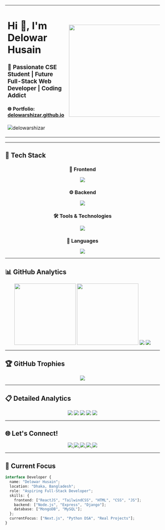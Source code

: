 <table>
<tr>
<td width="55%">
  
<h1 align="left">Hi 👋, I'm Delowar Husain</h1>
<h3 align="left">🚀 Passionate CSE Student | Future Full-Stack Web Developer | Coding Addict</h3>
<h4>🌐 Portfolio: <a href="https://delowarshizar.github.io/delowarhshizar/" target="_blank">delowarshizar.github.io</a></h4>
<p><img src="https://komarev.com/ghpvc/?username=delowarshizar&label=Profile%20views&color=0e75b6&style=flat" alt="delowarshizar" /></p>

</td>
<td>
<img src="https://user-images.githubusercontent.com/74038190/225813708-98b745f2-7d22-48cf-9150-083f1b00d6c9.gif" width="300"/>
</td>
</tr>
</table>

---

## 🚀 Tech Stack

<div align="center">

### 🎨 Frontend
<img src="https://skillicons.dev/icons?i=html,css,js,react,tailwind&theme=dark" />

### ⚙️ Backend
<img src="https://skillicons.dev/icons?i=nodejs,express,django,mysql,mongodb&theme=dark" />

### 🛠️ Tools & Technologies
<img src="https://skillicons.dev/icons?i=git,github,vscode,linux,figma&theme=dark" />

### 📱 Languages
<img src="https://skillicons.dev/icons?i=python,c,cpp,java,javascript&theme=dark" />

</div>

---

## 📊 GitHub Analytics

<div align="center">

<img height="200" src="https://github-readme-stats.vercel.app/api?username=delowarshizar&show_icons=true&theme=react&hide_border=true&bg_color=0D1117&title_color=58A6FF&icon_color=1F6FEB&text_color=C9D1D9&border_radius=10" />

<img height="200" src="https://github-readme-stats.vercel.app/api/top-langs/?username=delowarshizar&layout=compact&theme=react&hide_border=true&bg_color=0D1117&title_color=58A6FF&text_color=C9D1D9&border_radius=10&langs_count=8" />

<img src="https://streak-stats.demolab.com/?user=delowarshizar&theme=react&hide_border=true&background=0D1117&stroke=58A6FF&ring=1F6FEB&fire=FF6B6B&currStreakLabel=C9D1D9&sideNums=C9D1D9&currStreakNum=58A6FF&dates=C9D1D9&sideLabels=C9D1D9&border_radius=10" />

<img src="https://github-readme-activity-graph.vercel.app/graph?username=delowarshizar&custom_title=My%20Contribution%20Graph&bg_color=0D1117&color=58A6FF&line=1F6FEB&point=FF6B6B&area=true&hide_border=true&border_radius=10" />

</div>

---

## 🏆 GitHub Trophies

<div align="center">
  <img src="https://github-profile-trophy.vercel.app/?username=delowarshizar&theme=discord&no-frame=true&no-bg=false&margin-w=4&row=2&column=4" />
</div>

---

## 📋 Detailed Analytics

<div align="center">

<img src="https://github-profile-summary-cards.vercel.app/api/cards/profile-details?username=delowarshizar&theme=github_dark" />
<img src="https://github-profile-summary-cards.vercel.app/api/cards/repos-per-language?username=delowarshizar&theme=github_dark" />
<img src="https://github-profile-summary-cards.vercel.app/api/cards/most-commit-language?username=delowarshizar&theme=github_dark" />
<img src="https://github-profile-summary-cards.vercel.app/api/cards/stats?username=delowarshizar&theme=github_dark" />
<img src="https://github-profile-summary-cards.vercel.app/api/cards/productive-time?username=delowarshizar&theme=github_dark&utcOffset=6" />

</div>

---

## 🌐 Let's Connect!

<div align="center">

<a href="https://www.linkedin.com/in/delowarshizar" target="_blank">
  <img src="https://img.shields.io/badge/LinkedIn-0077B5?style=for-the-badge&logo=linkedin&logoColor=white" />
</a>

<a href="https://github.com/delowarshizar" target="_blank">
  <img src="https://img.shields.io/badge/GitHub-181717?style=for-the-badge&logo=github&logoColor=white" />
</a>

<a href="https://www.facebook.com/delowarshizar" target="_blank">
  <img src="https://img.shields.io/badge/Facebook-1877F2?style=for-the-badge&logo=facebook&logoColor=white" />
</a>

<a href="mailto:delowarshizar@gmail.com" target="_blank">
  <img src="https://img.shields.io/badge/Gmail-D14836?style=for-the-badge&logo=gmail&logoColor=white" />
</a>

<a href="https://wa.me/+88017XXXXXXXX" target="_blank">
  <img src="https://img.shields.io/badge/WhatsApp-25D366?style=for-the-badge&logo=whatsapp&logoColor=white" />
</a>

</div>

---

## 🧠 Current Focus

```ts
interface Developer {
  name: "Delowar Husain";
  location: "Dhaka, Bangladesh";
  role: "Aspiring Full-Stack Developer";
  skills: {
    frontend: ["ReactJS", "TailwindCSS", "HTML", "CSS", "JS"];
    backend: ["Node.js", "Express", "Django"];
    database: ["MongoDB", "MySQL"];
  };
  currentFocus: ["Next.js", "Python DSA", "Real Projects"];
}
